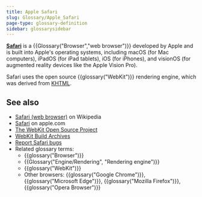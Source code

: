 ```yaml
---
title: Apple Safari
slug: Glossary/Apple_Safari
page-type: glossary-definition
sidebar: glossarysidebar
---
```


[**Safari**](https://www.apple.com/safari/) is a {{Glossary("Browser","web browser")}} developed by Apple and is built into Apple's operating systems, including macOS (for Mac computers), iPadOS (for iPad tablets), iOS (for iPhones), and visionOS (for augmented reality devices like the Apple Vision Pro).

Safari uses the open source {{glossary("WebKit")}} rendering engine, which was derived from [KHTML](https://en.wikipedia.org/wiki/KHTML).

## See also

- [Safari (web browser)](<https://en.wikipedia.org/wiki/Safari_(web_browser)>) on Wikipedia
- [Safari](https://www.apple.com/safari/) on apple.com
- [The WebKit Open Source Project](https://webkit.org/)
- [WebKit Build Archives](https://webkit.org/build-archives/)
- [Report Safari bugs](https://bugs.webkit.org/)
- Related glossary terms:
  - {{glossary("Browser")}}
  - {{Glossary("Engine/Rendering", "Rendering engine")}}
  - {{glossary("WebKit")}}
  - Other browsers: {{glossary("Google Chrome")}}, {{glossary("Microsoft Edge")}}, {{glossary("Mozilla Firefox")}}, {{glossary("Opera Browser")}}
